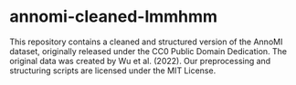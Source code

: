 # annomi-cleaned-lmmhmm
 
This repository contains a cleaned and structured version of the AnnoMI dataset, originally released under the CC0 Public Domain Dedication. The original data was created by Wu et al. (2022). Our preprocessing and structuring scripts are licensed under the MIT License.